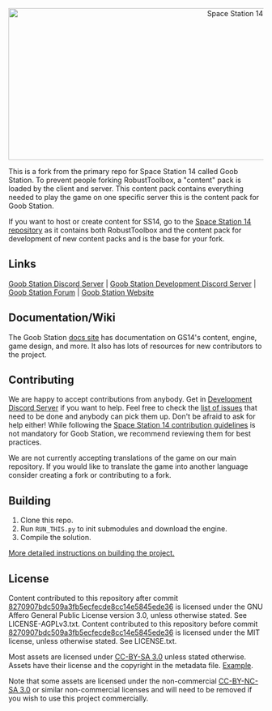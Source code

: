 <p align="center"> <img alt="Space Station 14" width="880" height="300" src="https://github.com/gomozigota-metacoop/kaif-station/master/Resources/Textures/Kaif/Logo/logo.png"/></p>

This is a fork from the primary repo for Space Station 14 called Goob Station. To prevent people forking RobustToolbox, a "content" pack is loaded by the client and server. This content pack contains everything needed to play the game on one specific server this is the content pack for Goob Station.

If you want to host or create content for SS14, go to the [Space Station 14 repository](https://github.com/space-wizards/space-station-14) as it contains both RobustToolbox and the content pack for development of new content packs and is the base for your fork.

## Links

[Goob Station Discord Server](https://discord.gg/goobstation) | [Goob Station Development Discord Server](https://discord.gg/zXk2cyhzPN) | [Goob Station Forum](https://forums.goobstation.com/) | [Goob Station Website](https://goobstation.com)

## Documentation/Wiki

The Goob Station [docs site](https://docs.goobstation.com/) has documentation on GS14's content, engine, game design, and more. It also has lots of resources for new contributors to the project.

## Contributing

We are happy to accept contributions from anybody. Get in [Development Discord Server](https://discord.gg/zXk2cyhzPN) if you want to help. Feel free to check the [list of issues](https://github.com/Goob-Station/Goob-Station/issues) that need to be done and anybody can pick them up. Don't be afraid to ask for help either!
While following the [Space Station 14 contribution guidelines](https://docs.spacestation14.com/en/general-development/codebase-info/pull-request-guidelines.html) is not mandatory for Goob Station, we recommend reviewing them for best practices.

We are not currently accepting translations of the game on our main repository. If you would like to translate the game into another language consider creating a fork or contributing to a fork.

## Building

1. Clone this repo.
2. Run `RUN_THIS.py` to init submodules and download the engine.
3. Compile the solution.

[More detailed instructions on building the project.](https://docs.goobstation.com/en/general-development/setup.html)

## License

Content contributed to this repository after commit [8270907bdc509a3fb5ecfecde8cc14e5845ede36](https://github.com/Goob-Station/Goob-Station/commit/8270907bdc509a3fb5ecfecde8cc14e5845ede36) is licensed under the GNU Affero General Public License version 3.0, unless otherwise stated. See LICENSE-AGPLv3.txt. Content contributed to this repository before commit [8270907bdc509a3fb5ecfecde8cc14e5845ede36](https://github.com/Goob-Station/Goob-Station/commit/8270907bdc509a3fb5ecfecde8cc14e5845ede36) is licensed under the MIT license, unless otherwise stated. See LICENSE.txt.

Most assets are licensed under [CC-BY-SA 3.0](https://creativecommons.org/licenses/by-sa/3.0/) unless stated otherwise. Assets have their license and the copyright in the metadata file. [Example](https://github.com/space-wizards/space-station-14/blob/master/Resources/Textures/Objects/Tools/crowbar.rsi/meta.json).

Note that some assets are licensed under the non-commercial [CC-BY-NC-SA 3.0](https://creativecommons.org/licenses/by-nc-sa/3.0/) or similar non-commercial licenses and will need to be removed if you wish to use this project commercially.
